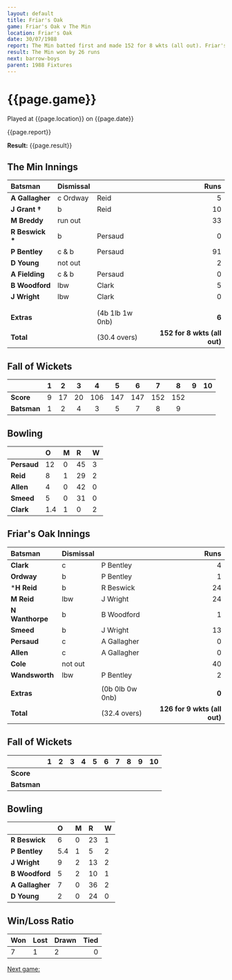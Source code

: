 ```yaml
---
layout: default
title: Friar's Oak
game: Friar's Oak v The Min
location: Friar's Oak
date: 30/07/1988
report: The Min batted first and made 152 for 8 wkts (all out). Friar's Oak replied with 126 for 9 wkts (all out)
result: The Min won by 26 runs
next: barrow-boys
parent: 1988 Fixtures
---
```


# {{page.game}}

Played at {{page.location}} on {{page.date}}

{{page.report}}

**Result:** {{page.result}}

## The Min Innings

| Batsman | Dismissal |  | Runs |
|:---|:---|---|---:|
| **A Gallagher** | c Ordway | Reid | 5 | 
| **J Grant &#8224;** | b | Reid | 10 | 
| **M Breddy** | run out |  | 33 | 
| **R Beswick &#42;** | b | Persaud | 0 | 
| **P Bentley** | c & b  | Persaud | 91 | 
| **D Young** | not out |  | 2 | 
| **A Fielding** | c & b  | Persaud | 0 | 
| **B Woodford** | lbw | Clark | 5 | 
| **J Wright** | lbw | Clark | 0 | 
|  |  |  |  | 
|  |  |  |  | 
| **Extras** | | (4b 1lb 1w 0nb) | **6** | 
| **Total** | | (30.4 overs) | ****152 for 8 wkts (all out)**** | 

## Fall of Wickets

| | 1 | 2 | 3 | 4 | 5 | 6 | 7 | 8 | 9 | 10 |
|---|:---:|:---:|:---:|:---:|:---:|:---:|:---:|:---:|:---:|:---:|
| **Score** | 9 | 17 | 20 | 106 | 147 | 147 | 152 | 152 |  |  | 
| **Batsman** | 1 | 2 | 4 | 3 | 5 | 7 | 8 | 9 |  |  | 

## Bowling

| | O | M | R | W |
|---|:---|:---|:---|:---|
| **Persaud** | 12 | 0 | 45 | 3 | 
| **Reid** | 8 | 1 | 29 | 2 | 
| **Allen** | 4 | 0 | 42 | 0 | 
| **Smeed** | 5 | 0 | 31 | 0 |
| **Clark** | 1.4 | 1 | 0 | 2 | 

## Friar's Oak Innings

| Batsman | Dismissal |  | Runs |
|:---|:---|---|---:|
| **Clark** | c | P Bentley | 4 | 
| **Ordway** | b | P Bentley | 1 | 
| ***H Reid** | b | R Beswick | 24 | 
| **M Reid** | lbw | J Wright | 24 | 
| **N Wanthorpe** | b | B Woodford | 1 | 
| **Smeed** | b |  J Wright | 13 |
| **Persaud** | c | A Gallagher | 0 | 
| **Allen** | c | A Gallagher | 0 |
| **Cole** | not out |  | 40 | 
| **Wandsworth** | lbw | P Bentley | 2 | 
|  |  |  |  |
| **Extras** | | (0b 0lb 0w 0nb) | **0** | 
| **Total** | | (32.4 overs) | ****126 for 9 wkts (all out)**** | 

## Fall of Wickets

| | 1 | 2 | 3 | 4 | 5 | 6 | 7 | 8 | 9 | 10 |
|---|:---:|:---:|:---:|:---:|:---:|:---:|:---:|:---:|:---:|:---:|
| **Score** |  |  |  |  |  |  |  |  |  |  |
| **Batsman** |  |  |  |  |  |  |  |  |  |  |

## Bowling

| | O | M | R | W |
|---|:---|:---|:---|:---|
| **R Beswick** | 6 | 0 | 23 | 1 | 
| **P Bentley** | 5.4 | 1 | 5 | 2 | 
| **J Wright** | 9 | 2 | 13 | 2 | 
| **B Woodford** | 5 | 2 | 10 | 1 | 
| **A Gallagher** | 7 | 0 | 36 | 2 |
| **D Young** | 2 | 0 | 24 | 0 |

## Win/Loss Ratio

| Won | Lost | Drawn | Tied |
|:---|:---|:---|---:|
| 7 | 1 | 2 | 0 |

[Next game:]({{page.next}})